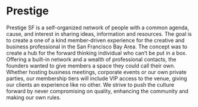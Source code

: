 # Prestige

  Prestige SF is a self-organized network of people with a common agenda, cause, and interest in sharing ideas, 
information and resources. The goal is to create a one of a kind member-driven experience for the creative and 
business professional in the San Francisco Bay Area. The concept was to create a hub for the forward thinking 
individual who can’t be put in a box. Offering a built-in network and a wealth of professional contacts, 
the founders wanted to give members a space they could call their own. Whether hosting business meetings, 
corporate events or our own private parties, our membership tiers will include VIP access to the venue, giving our 
clients an experience like no other. We strive to push the culture forward by never compromising on quality, 
enhancing the community and making our own rules.
